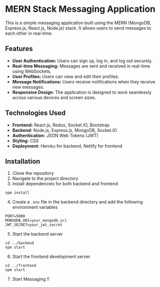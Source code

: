 # MERN Stack Messaging Application

This is a simple messaging application built using the MERN (MongoDB, Express.js, React.js, Node.js) stack. It allows users to send messages to each other in real-time.

## Features

- **User Authentication:** Users can sign up, log in, and log out securely.
- **Real-time Messaging:** Messages are sent and received in real-time using WebSockets.
- **User Profiles:** Users can view and edit their profiles.
- **Message Notifications:** Users receive notifications when they receive new messages.
- **Responsive Design:** The application is designed to work seamlessly across various devices and screen sizes.

## Technologies Used

- **Frontend:** React.js, Redux, Socket.IO, Bootstrap
- **Backend:** Node.js, Express.js, MongoDB, Socket.IO
- **Authentication:** JSON Web Tokens (JWT)
- **Styling:** CSS
- **Deployment:** Heroku for backend, Netlify for frontend

## Installation

1. Clone the repository
2. Navigate to the project directory
3. Install dependencies for both backend and frontend
```
npm install
```
4. Create a `.env` file in the backend directory and add the following environment variables
```
PORT=5000
MONGODB_URI=your_mongodb_uri
JWT_SECRET=your_jwt_secret
```
5. Start the backend server
```
cd ../backend
npm start
```
6. Start the frontend development server
```
cd ../frontend
npm start
```
7. Start Messaging !!
